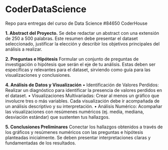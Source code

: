 # CoderDataScience
Repo para entregas del curso de Data Science #84650 CoderHouse


**1. Abstract del Proyecto.**
	Se debe redactar un abstract con una extensión de 250 a 500 palabras. Este resumen debe presentar el dataset seleccionado, justificar la elección y describir los objetivos principales del análisis a realizar.

**2. Preguntas e Hipótesis**
	Formular un conjunto de preguntas de investigación o hipótesis que serán el eje de tu análisis.
	Estas deben ser específicas y relevantes para el dataset, sirviendo como guía para las visualizaciones y conclusiones.

**4. Análisis de Datos y Visualización**
	• Identificación de Valores Perdidos: Realizar un diagnóstico para identificar la presencia de valores perdidos en el dataset.
	• Visualizaciones Multivariadas: Crear al menos un gráfico que involucre tres o más variables. Cada visualización debe ir acompañada de un análisis descriptivo y su interpretación.
	• Análisis Numérico: Acompañar las visualizaciones con resúmenes numéricos (ej. media, mediana, desviación estándar) que sustenten tus hallazgos.

**5. Conclusiones Preliminares**
	Conectar los hallazgos obtenidos a través de los gráficos y resúmenes numéricos con las preguntas e hipótesis planteadas inicialmente. Se deben presentar interpretaciones claras y fundamentadas de los resultados.

